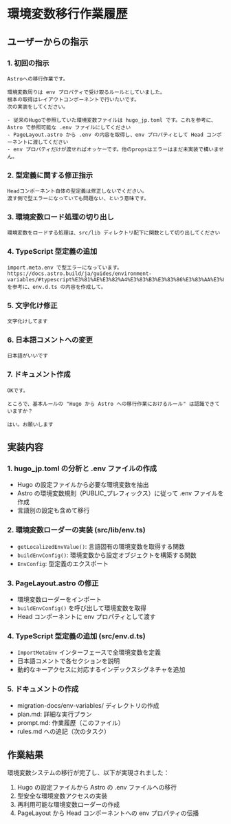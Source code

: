 # 環境変数移行作業履歴

## ユーザーからの指示

### 1. 初回の指示
```
Astroへの移行作業です。

環境変数周りは env プロパティで受け取るルールとしていました。
根本の取得はレイアウトコンポーネントで行いたいです。
次の実装をしてください。

- 従来のHugoで参照していた環境変数ファイルは hugo_jp.toml です。これを参考に、Astro で参照可能な .env ファイルにしてください
- PageLayout.astro から .env の内容を取得し、env プロパティとして Head コンポーネントに渡してください
- env プロパティだけが渡せればオッケーです。他のpropsはエラーはまだ未実装で構いません。
```

### 2. 型定義に関する修正指示
```
Headコンポーネント自体の型定義は修正しないでください。
渡す側で型エラーになっていても問題ない、という意味です。
```

### 3. 環境変数ロード処理の切り出し
```
環境変数をロードする処理は、src/lib ディレクトリ配下に関数として切り出してください
```

### 4. TypeScript 型定義の追加
```
import.meta.env で型エラーになっています。
https://docs.astro.build/ja/guides/environment-variables/#typescript%E3%81%AE%E3%82%A4%E3%83%B3%E3%83%86%E3%83%AA%E3%82%BB%E3%83%B3%E3%82%B9
を参考に、env.d.ts の内容を作成して。
```

### 5. 文字化け修正
```
文字化けしてます
```

### 6. 日本語コメントへの変更
```
日本語がいいです
```

### 7. ドキュメント作成
```
OKです。

ところで、基本ルールの "Hugo から Astro への移行作業におけるルール" は認識できていますか？
```
```
はい。お願いします
```

## 実装内容

### 1. hugo_jp.toml の分析と .env ファイルの作成
- Hugo の設定ファイルから必要な環境変数を抽出
- Astro の環境変数規則（PUBLIC_プレフィックス）に従って .env ファイルを作成
- 言語別の設定も含めて移行

### 2. 環境変数ローダーの実装 (src/lib/env.ts)
- `getLocalizedEnvValue()`: 言語固有の環境変数を取得する関数
- `buildEnvConfig()`: 環境変数から設定オブジェクトを構築する関数
- `EnvConfig`: 型定義のエクスポート

### 3. PageLayout.astro の修正
- 環境変数ローダーをインポート
- `buildEnvConfig()` を呼び出して環境変数を取得
- Head コンポーネントに env プロパティとして渡す

### 4. TypeScript 型定義の追加 (src/env.d.ts)
- `ImportMetaEnv` インターフェースで全環境変数を定義
- 日本語コメントで各セクションを説明
- 動的なキーアクセスに対応するインデックスシグネチャを追加

### 5. ドキュメントの作成
- migration-docs/env-variables/ ディレクトリの作成
- plan.md: 詳細な実行プラン
- prompt.md: 作業履歴（このファイル）
- rules.md への追記（次のタスク）

## 作業結果

環境変数システムの移行が完了し、以下が実現されました：

1. Hugo の設定ファイルから Astro の .env ファイルへの移行
2. 型安全な環境変数アクセスの実装
3. 再利用可能な環境変数ローダーの作成
4. PageLayout から Head コンポーネントへの env プロパティの伝播